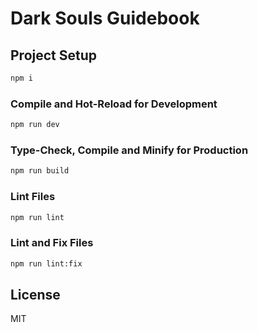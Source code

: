 # Dark Souls Guidebook

## Project Setup

```sh
npm i
```

### Compile and Hot-Reload for Development

```sh
npm run dev
```

### Type-Check, Compile and Minify for Production

```sh
npm run build
```

### Lint Files

```sh
npm run lint
```

### Lint and Fix Files

```sh
npm run lint:fix
```

## License

MIT
